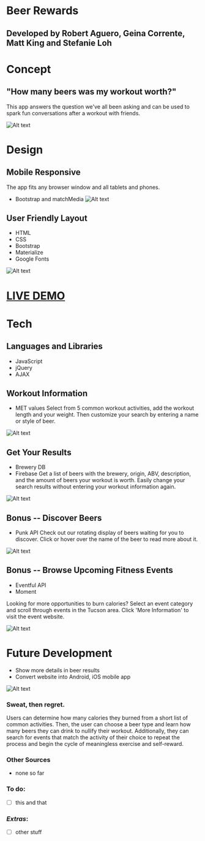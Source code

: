 # Beer Rewards

## Developed by Robert Aguero, Geina Corrente, Matt King and Stefanie Loh


# Concept


## "How many beers was my workout worth?"
This app answers the question we've all been asking and can be used to spark fun conversations after a workout with friends.

![Alt text](images/1logo.png?raw=true "Home Screen")



# Design

## Mobile Responsive
The app fits any browser window and all tablets and phones.
* Bootstrap and matchMedia
![Alt text](images/6mockup.png?raw=true "Mockup")


## User Friendly Layout
* HTML
* CSS
* Bootstrap
* Materialize
* Google Fonts

![Alt text](images/7full_screen.png?raw=true "Full Screen")



# [LIVE DEMO](https://sloh03.github.io/beerRewards/)


# Tech

## Languages and Libraries
* JavaScript
* jQuery
* AJAX


## Workout Information
* MET values
Select from 5 common workout activities, add the workout length and your weight.
Then customize your search by entering a name or style of beer.

![Alt text](images/2enter_info.png?raw=true "Enter Info")



## Get Your Results
* Brewery DB
* Firebase
Get a list of beers with the brewery, origin, ABV, description, and the amount of beers your workout is worth.
Easily change your search results without entering your workout information again.

![Alt text](images/3results.png?raw=true "Results")


## Bonus -- Discover Beers
* Punk API
Check out our rotating display of beers waiting for you to discover. Click or hover over the name of the beer to read more about it.

![Alt text](images/4discover_beers.png?raw=true "Discover Beers")


## Bonus -- Browse Upcoming Fitness Events
* Eventful API
* Moment

Looking for more opportunities to burn calories? Select an event category and scroll through events in the Tucson area.
Click 'More Information' to visit the event website.

![Alt text](images/5events.png?raw=true "Find Events")



# Future Development
* Show more details in beer results
* Convert website into Android, iOS mobile app

![Alt text](images/8development.png?raw=true "Fullscreen")







### Sweat, then regret.
Users can determine how many calories they burned from a short list of common activities.
Then, the user can choose a beer type and learn how many beers they can drink to nullify their workout.
Additionally, they can search for events that match the activity of their choice to repeat the process and begin the cycle of meaningless exercise and self-reward.

### Other Sources
* none so far

### To do:
- [ ] this and that
### *Extras*:
- [ ] other stuff




